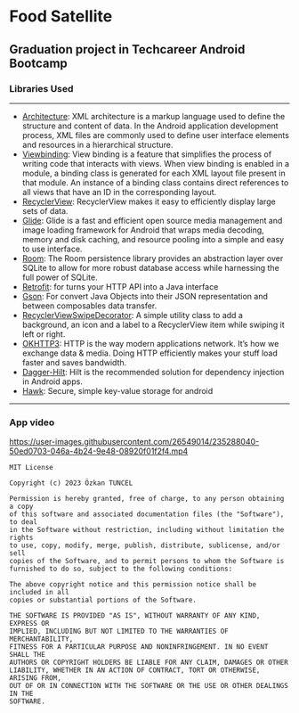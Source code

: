 # Food Satellite
## Graduation project in Techcareer Android Bootcamp


### Libraries Used
---

* [Architecture][2]: XML architecture is a markup language used to define the structure and content of data. In the Android application development process, XML files are commonly used to define user interface elements and resources in a hierarchical structure.
* [Viewbinding][4]: View binding is a feature that simplifies the process of writing code that interacts with views. When view binding is enabled in a module, a binding class is generated for each XML layout file present in that module. An instance of a binding class contains direct references to all views that have an ID in the corresponding layout.
* [RecyclerView][3]: RecyclerView makes it easy to efficiently display large sets of data.
* [Glide][5]: Glide is a fast and efficient open source media management and image loading framework for Android that wraps media decoding, memory and disk caching, and resource pooling into a simple and easy to use interface.
* [Room][6]: The Room persistence library provides an abstraction layer over SQLite to allow for more robust database access while harnessing the full power of SQLite.
* [Retrofit][7]: for turns your HTTP API into a Java interface
* [Gson][8]: For convert Java Objects into their JSON representation and between composables data transfer.
* [RecyclerViewSwipeDecorator][9]: A simple utility class to add a background, an icon and a label to a RecyclerView item while swiping it left or right.
* [OKHTTP3][10]: HTTP is the way modern applications network. It’s how we exchange data & media. Doing HTTP efficiently makes your stuff load faster and saves bandwidth.
* [Dagger-Hilt][11]: Hilt is the recommended solution for dependency injection in Android apps.
* [Hawk][12]: Secure, simple key-value storage for android
---


### App video

https://user-images.githubusercontent.com/26549014/235288040-50ed0703-046a-4b24-9e48-08920f01f2f4.mp4


```
MIT License

Copyright (c) 2023 Özkan TUNCEL

Permission is hereby granted, free of charge, to any person obtaining a copy
of this software and associated documentation files (the "Software"), to deal
in the Software without restriction, including without limitation the rights
to use, copy, modify, merge, publish, distribute, sublicense, and/or sell
copies of the Software, and to permit persons to whom the Software is
furnished to do so, subject to the following conditions:

The above copyright notice and this permission notice shall be included in all
copies or substantial portions of the Software.

THE SOFTWARE IS PROVIDED "AS IS", WITHOUT WARRANTY OF ANY KIND, EXPRESS OR
IMPLIED, INCLUDING BUT NOT LIMITED TO THE WARRANTIES OF MERCHANTABILITY,
FITNESS FOR A PARTICULAR PURPOSE AND NONINFRINGEMENT. IN NO EVENT SHALL THE
AUTHORS OR COPYRIGHT HOLDERS BE LIABLE FOR ANY CLAIM, DAMAGES OR OTHER
LIABILITY, WHETHER IN AN ACTION OF CONTRACT, TORT OR OTHERWISE, ARISING FROM,
OUT OF OR IN CONNECTION WITH THE SOFTWARE OR THE USE OR OTHER DEALINGS IN THE
SOFTWARE.
```


[2]:https://developer.android.com/develop/ui/views/layout/declaring-layout
[3]:https://developer.android.com/develop/ui/views/layout/recyclerview
[4]:https://developer.android.com/topic/libraries/view-binding
[5]:https://github.com/bumptech/glide
[6]:https://developer.android.com/training/data-storage/room
[7]:https://square.github.io/retrofit/
[8]:https://github.com/google/gson
[9]:https://github.com/xabaras/RecyclerViewSwipeDecorator
[10]:https://square.github.io/okhttp/
[11]:https://developer.android.com/training/dependency-injection/hilt-android
[12]:https://github.com/orhanobut/hawk
